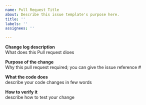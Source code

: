 ```yaml
---
name: Pull Request Title
about: Describe this issue template's purpose here.
title: ''
labels: ''
assignees: ''

---
```


**Change log description**  
What does this Pull request dioes

**Purpose of the change**  
Why this pull request required;  you can give the issue reference #<Issue number>

**What the code does**  
describe your code changes in few words

**How to verify it**  
describe how to test your change
